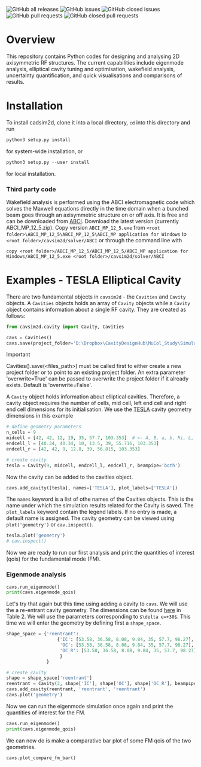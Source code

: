 ![GitHub all releases](https://img.shields.io/github/downloads/Dark-Elektron/CavityDesignHub/total?logo=Github) 
![GitHub issues](https://img.shields.io/github/issues-raw/Dark-Elektron/CavityDesignHub?logo=Github) 
![GitHub closed issues](https://img.shields.io/github/issues-closed-raw/Dark-Elektron/CavityDesignHub?logo=Github) 
![GitHub pull requests](https://img.shields.io/github/issues-pr/Dark-Elektron/CavityDesignHub?logo=Github) 
![GitHub closed pull requests](https://img.shields.io/github/issues-pr-closed-raw/Dark-Elektron/CavityDesignHub?logo=Github)


# Overview

This repository contains Python codes for designing and analysing 2D axisymmetric RF structures. 
The current capabilities include eigenmode analysis, elliptical cavity tuning and optimisation, wakefield analysis, 
uncertainty quantification, and quick visualisations and comparisons of results.

# Installation


To install cadsim2d, clone it into a local directory, `cd` into this directory and run

```python
python3 setup.py install
```

for system-wide installation, or

```python
python3 setup.py --user install
```

for local installation.

### Third party code

Wakefield analysis is performed using the ABCI electromagnetic code which solves the Maxwell
equations directly in the time domain when a bunched beam goes through an axisymmetric
structure on or off axis. It is free and can be downloaded from [ABCI](https://abci.kek.jp/abci.htm). Download the latest
version (currently ABCI_MP_12_5.zip). Copy version `ABCI_MP_12_5.exe` from 
`<root folder>\ABCI_MP_12_5\ABCI_MP_12_5\ABCI_MP application for Windows` to `<root folder>/cavsim2d/solver/ABCI` or 
through the command line with 

```
copy <root folder>/ABCI_MP_12_5/ABCI_MP_12_5/ABCI_MP application for Windows/ABCI_MP_12_5.exe <root folder>/cavsim2d/solver/ABCI
```

Examples - TESLA Elliptical Cavity
==================================

There are two fundamental objects in `cavsim2d` - the `Cavities` and `Cavity` objects. A `Cavities` objects holds an array 
of `Cavity` objects while a `Cavity` object contains information about a single RF cavity. They are created as follows:

```python
from cavsim2d.cavity import Cavity, Cavities

cavs = Cavities()
cavs.save(project_folder='D:\Dropbox\CavityDesignHub\MuCol_Study\SimulationData\ConsoleTest')
```

> [!IMPORTANT]
> Cavities().save(<files_path>) must be called first to either create a new project folder or to point to an 
> existing project folder. An extra parameter 'overwrite=True' can be passed to overwrite the project folder if it 
> already exists. Default is 'overwrite=False'.

A `Cavity` object holds information about elliptical cavities. Therefore, a cavity object requires the number of cells,
mid cell, left end cell and right end cell dimensions for its initialisation. We use the 
[TESLA](https://cds.cern.ch/record/429906/files/0003011.pdf) cavity geometry dimensions in this example

```python
# define geometry parameters
n_cells = 9
midcell = [42, 42, 12, 19, 35, 57.7, 103.353]  # <- A, B, a, b, Ri, L, Req
endcell_l = [40.34, 40.34, 10, 13.5, 39, 55.716, 103.353]
endcell_r = [42, 42, 9, 12.8, 39, 56.815, 103.353]

# create cavity
tesla = Cavity(9, midcell, endcell_l, endcell_r, beampipe='both')
```

Now the cavity can be added to the cavities object.

```python
cavs.add_cavity([tesla], names=['TESLA'], plot_labels=['TESLA'])
```

The `names` keyword is a list of othe names of the Cavities objects. This is the name under which the simulation results
related for the Cavity is saved. The `plot_labels` keyword contain the legend labels. If no entry is made, a default 
name is assigned. The cavity geometry can be viewed using `plot('geometry')` or `cav.inspect()`.

```python
tesla.plot('geometry')
# cav.inspect()
```

Now we are ready to run our first analysis and print the quantities of interest (qois) for the fundamental mode (FM).
### Eigenmode analysis

```python
cavs.run_eigenmode()
print(cavs.eigenmode_qois)
```

Let's try that again but this time using adding a cavity to `cavs`. We will use the a re-entrant cavity geometry. The 
dimensions can be found [here](https://pdf.sciencedirectassets.com/271580/1-s2.0-S0168900200X05566/1-s2.0-S0168900202016200/main.pdf?X-Amz-Security-Token=IQoJb3JpZ2luX2VjELL%2F%2F%2F%2F%2F%2F%2F%2F%2F%2FwEaCXVzLWVhc3QtMSJIMEYCIQCa4kZrnABWMYzP2OT0j2pIMpx7DRSV7UNkbZKlQSNvnAIhALXmjIb8GDSgO1Pecr89YsYUqSDjREkL6gCVlr5WArLgKrwFCKv%2F%2F%2F%2F%2F%2F%2F%2F%2F%2FwEQBRoMMDU5MDAzNTQ2ODY1IgwA8KLH2aOp3npgrDIqkAUIjQ%2F1%2BsX3M2b9h2VANdQlssL7F3b71RSg1yc4DhqtFZcCMpbMyt0QMBTxdok58bVJhknbImkmMWCdc3mQbD9LQjGkNyZRdHytbXEJyf11FoWgDnXxY0Vnmo3e%2FtkCkvWO%2F3fXSuyfwgVmIBi0FaQWxIAybZ363q0MKYksYjktPRnpIu0BxHBFORXQ6gdJeNAq%2BNlJXFS9NYZ8zkzlNqEoQa%2FCesxkKHuYU1WNqNT7h0z1haZj%2FjyV%2F5J2cBqr7DQzdO05e7vknwxmhKGuwGQR5rzzT49KovWQu%2BQ0By2sj4G4drf73tzp84t82p9BdpxgThaPD5TkOsEACBuBbpx7aWK9%2FxrVWAfITYZEl4Y0O5HxG5yCJhEK160mjv5heB2KIVMCNj5IV4ru2WrRlB2HFhviewL8NYTBAiCukKv3u8eJCCreVf7XmJyyH1OzsynbmocjVEI50F3WKMEhUuGL8u4gKDd3mWA3UOugJOcpyh9%2Bn62rEzLoLWOtdZsnT9kZX06Eh3WGrK%2BKAGVGp5L2zKxUCWCco%2FwZKiAKljS933S6uLAV8WAUZ%2Fs%2FIvyv9ts9yu53pgyRCRvUnv5%2FaGtJD%2FKU%2BLKwqBb5Dm1ahkashaqYexjc9oVK%2FpLo0YnKtW2O0LxS21wy6gmVzbNXPo0GScswjlH30ZkRr0oHgf%2B4x2idMAbhsdBiGsc6kBwXyUNc4me8uMU%2FQXlsjLSG5B0%2F1SDTWqHKxn5S8wVYF2pZF5qa8Pd4OkXXTAukweWvQ4RMLnsR8RAvYSE%2Bnm7zcEy1DLV6FW1Vz%2FcfHKt6XhVurHYA07nsu0euiFSbbBMHgSgYkwEP%2BU52F8Y51tAOFFlzhASECev61X077kVOpTKMSTDws%2B61BjqwAZ2%2BNOB0OTqhGCPLRwsZIq1GSZpWEedaWsmPvlkO7B12D6Q9dGwnlLmYJV8acglnEGMIN8ilmTXAnCEoDVAFZHaC8y7q4W%2FKcSGQELoHeaIYDhIpxEf6kRCCttKio%2Fi0G4E8aIleZuNYC1aqrZh51YKoAUwcRAb%2BvKWHYWI76i3Y1bFgzyfVl1fI9v7JUfiBnJtgakj1oLrL8Kk8CvI2wUFW1YGPZItzSRrcsWm9%2FAtE&X-Amz-Algorithm=AWS4-HMAC-SHA256&X-Amz-Date=20240813T181342Z&X-Amz-SignedHeaders=host&X-Amz-Expires=299&X-Amz-Credential=ASIAQ3PHCVTYYYZLDGIR%2F20240813%2Fus-east-1%2Fs3%2Faws4_request&X-Amz-Signature=adcaf39a06ba32f054d33d365ed65773099ac4afa7df38ddfee43d8d3ba0a391&hash=3b93597bdeb0e9206afd936159fbada0b7fb05322bfd34371f94389d0593d6f6&host=68042c943591013ac2b2430a89b270f6af2c76d8dfd086a07176afe7c76c2c61&pii=S0168900202016200&tid=spdf-68866831-01e2-435c-aa99-271a3287d8b5&sid=0b4db08f3efb774c73984e142713e9bb11c4gxrqb&type=client&tsoh=d3d3LnNjaWVuY2VkaXJlY3QuY29t&ua=04005b065004010351&rr=8b2aae3e5bdeca85&cc=de)
in Table 2. We will use the parameters corresponding to `$\delta e=+30$`. This time we will enter the geometry by defining first a `shape_space`.


```python
shape_space = {'reentrant': 
                   {'IC': [53.58, 36.58, 8.08, 9.84, 35, 57.7, 98.27],
                    'OC': [53.58, 36.58, 8.08, 9.84, 35, 57.7, 98.27],
                    'OC_R': [53.58, 36.58, 8.08, 9.84, 35, 57.7, 98.27]
                    }
               }

# create cavity
shape = shape_space['reentrant']
reentrant = Cavity(2, shape['IC'], shape['OC'], shape['OC_R'], beampipe='both')
cavs.add_cavity(reentrant, 'reentrant', 'reentrant')
cavs.plot('geometry')
```

Now we can run the eigenmode simulation once again and print the quantities of interest for the FM.

```python
cavs.run_eigenmode()
print(cavs.eigenmode_qois)
```

We can now do is make a comparative bar plot of some FM qois of the two geometries.

```python
cavs.plot_compare_fm_bar()
```

